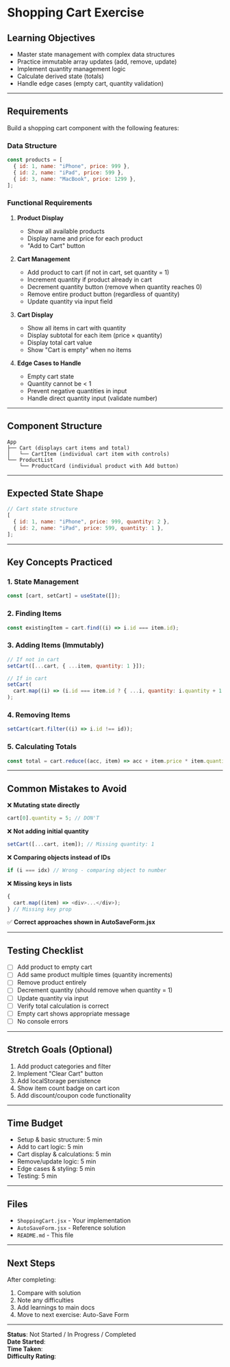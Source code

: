 # Shopping Cart Exercise

## Learning Objectives

- Master state management with complex data structures
- Practice immutable array updates (add, remove, update)
- Implement quantity management logic
- Calculate derived state (totals)
- Handle edge cases (empty cart, quantity validation)

---

## Requirements

Build a shopping cart component with the following features:

### Data Structure

```javascript
const products = [
  { id: 1, name: "iPhone", price: 999 },
  { id: 2, name: "iPad", price: 599 },
  { id: 3, name: "MacBook", price: 1299 },
];
```

### Functional Requirements

1. **Product Display**
   - Show all available products
   - Display name and price for each product
   - "Add to Cart" button

2. **Cart Management**
   - Add product to cart (if not in cart, set quantity = 1)
   - Increment quantity if product already in cart
   - Decrement quantity button (remove when quantity reaches 0)
   - Remove entire product button (regardless of quantity)
   - Update quantity via input field

3. **Cart Display**
   - Show all items in cart with quantity
   - Display subtotal for each item (price × quantity)
   - Display total cart value
   - Show "Cart is empty" when no items

4. **Edge Cases to Handle**
   - Empty cart state
   - Quantity cannot be < 1
   - Prevent negative quantities in input
   - Handle direct quantity input (validate number)

---

## Component Structure

```
App
├── Cart (displays cart items and total)
│   └── CartItem (individual cart item with controls)
└── ProductList
    └── ProductCard (individual product with Add button)
```

---

## Expected State Shape

```javascript
// Cart state structure
[
  { id: 1, name: "iPhone", price: 999, quantity: 2 },
  { id: 2, name: "iPad", price: 599, quantity: 1 },
];
```

---

## Key Concepts Practiced

### 1. State Management

```javascript
const [cart, setCart] = useState([]);
```

### 2. Finding Items

```javascript
const existingItem = cart.find((i) => i.id === item.id);
```

### 3. Adding Items (Immutably)

```javascript
// If not in cart
setCart([...cart, { ...item, quantity: 1 }]);

// If in cart
setCart(
  cart.map((i) => (i.id === item.id ? { ...i, quantity: i.quantity + 1 } : i)),
);
```

### 4. Removing Items

```javascript
setCart(cart.filter((i) => i.id !== id));
```

### 5. Calculating Totals

```javascript
const total = cart.reduce((acc, item) => acc + item.price * item.quantity, 0);
```

---

## Common Mistakes to Avoid

❌ **Mutating state directly**

```javascript
cart[0].quantity = 5; // DON'T
```

❌ **Not adding initial quantity**

```javascript
setCart([...cart, item]); // Missing quantity: 1
```

❌ **Comparing objects instead of IDs**

```javascript
if (i === idx) // Wrong - comparing object to number
```

❌ **Missing keys in lists**

```javascript
{
  cart.map((item) => <div>...</div>);
} // Missing key prop
```

✅ **Correct approaches shown in AutoSaveForm.jsx**

---

## Testing Checklist

- [ ] Add product to empty cart
- [ ] Add same product multiple times (quantity increments)
- [ ] Remove product entirely
- [ ] Decrement quantity (should remove when quantity = 1)
- [ ] Update quantity via input
- [ ] Verify total calculation is correct
- [ ] Empty cart shows appropriate message
- [ ] No console errors

---

## Stretch Goals (Optional)

1. Add product categories and filter
2. Implement "Clear Cart" button
3. Add localStorage persistence
4. Show item count badge on cart icon
5. Add discount/coupon code functionality

---

## Time Budget

- Setup & basic structure: 5 min
- Add to cart logic: 5 min
- Cart display & calculations: 5 min
- Remove/update logic: 5 min
- Edge cases & styling: 5 min
- Testing: 5 min

---

## Files

- `ShoppingCart.jsx` - Your implementation
- `AutoSaveForm.jsx` - Reference solution
- `README.md` - This file

---

## Next Steps

After completing:

1. Compare with solution
2. Note any difficulties
3. Add learnings to main docs
4. Move to next exercise: Auto-Save Form

---

**Status**: Not Started / In Progress / Completed  
**Date Started**:  
**Time Taken**:  
**Difficulty Rating**:
